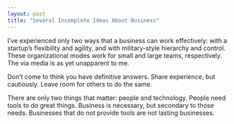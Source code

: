 ```yaml
---
layout: post
title: "Several Incomplete Ideas About Business"
---
```





I’ve experienced only two ways that a business can work effectively: with a startup’s flexibility and agility, and with military-style hierarchy and control. These organizational modes work for small and large teams, respectively. The via media is as yet unapparent to me.

Don’t come to think you have definitive answers. Share experience, but cautiously. Leave room for others to do the same.

There are only two things that matter: people and technology. People need tools to do great things. Business is necessary, but secondary to those needs. Businesses that do not provide tools are not lasting businesses.
